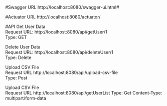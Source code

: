 #Swagger URL
http://localhost:8080/swagger-ui.html#

#Actuator URL
http://localhost:8080/actuator/

#API 
Get User Data <br>
Request URL:
http://localhost:8080/api/getUser/1 <br>
Type: GET


Delete User Data <br>
Request URL:
http://localhost:8080/api/deleteUser/1 <br>
Type: Delete

Upload CSV File <br>
Request URL
http://localhost:8080/api/upload-csv-file <br>
Type: Post

Upload CSV File <br>
Request URL
http://localhost:8080/api/getUserList
Type: Get
Content-Type: multipart/form-data